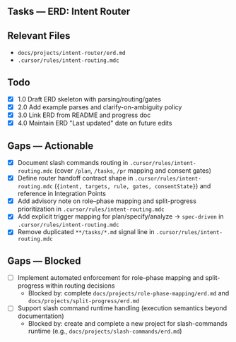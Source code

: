 ## Tasks — ERD: Intent Router

## Relevant Files

- `docs/projects/intent-router/erd.md`
- `.cursor/rules/intent-routing.mdc`

## Todo

- [x] 1.0 Draft ERD skeleton with parsing/routing/gates
- [x] 2.0 Add example parses and clarify-on-ambiguity policy
- [x] 3.0 Link ERD from README and progress doc
- [x] 4.0 Maintain ERD "Last updated" date on future edits

## Gaps — Actionable

- [x] Document slash commands routing in `.cursor/rules/intent-routing.mdc` (cover `/plan`, `/tasks`, `/pr` mapping and consent gates)
- [x] Define router handoff contract shape in `.cursor/rules/intent-routing.mdc` (`{intent, targets, rule, gates, consentState}`) and reference in Integration Points
- [x] Add advisory note on role–phase mapping and split-progress prioritization in `.cursor/rules/intent-routing.mdc`
- [x] Add explicit trigger mapping for plan/specify/analyze → `spec-driven` in `.cursor/rules/intent-routing.mdc`
- [x] Remove duplicated `**/tasks/*.md` signal line in `.cursor/rules/intent-routing.mdc`

## Gaps — Blocked

- [ ] Implement automated enforcement for role–phase mapping and split-progress within routing decisions
  - Blocked by: complete `docs/projects/role-phase-mapping/erd.md` and `docs/projects/split-progress/erd.md`
- [ ] Support slash command runtime handling (execution semantics beyond documentation)
  - Blocked by: create and complete a new project for slash-commands runtime (e.g., `docs/projects/slash-commands/erd.md`)
